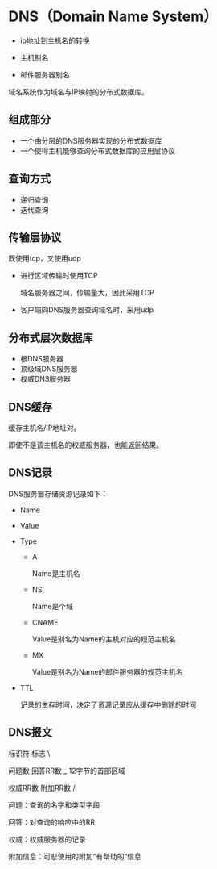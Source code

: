 # DNS（Domain Name System）

- ip地址到主机名的转换

- 主机别名
- 邮件服务器别名

域名系统作为域名与IP映射的分布式数据库。

## 组成部分

- 一个由分层的DNS服务器实现的分布式数据库
- 一个使得主机能够查询分布式数据库的应用层协议

## 查询方式

- 递归查询
- 迭代查询

## 传输层协议

既使用tcp，又使用udp

- 进行区域传输时使用TCP

  域名服务器之间，传输量大，因此采用TCP

- 客户端向DNS服务器查询域名时，采用udp

## 分布式层次数据库

- 根DNS服务器
- 顶级域DNS服务器
- 权威DNS服务器

## DNS缓存

缓存主机名/IP地址对。

即使不是该主机名的权威服务器，也能返回结果。

## DNS记录

DNS服务器存储资源记录如下：

- Name

- Value

- Type

  - A

    Name是主机名

  - NS

    Name是个域

  - CNAME

    Value是别名为Name的主机对应的规范主机名

  - MX

    Value是别名为Name的邮件服务器的规范主机名

- TTL

  记录的生存时间，决定了资源记录应从缓存中删除的时间

## DNS报文

标识符                         标志    \

问题数                回答RR数      _ 12字节的首部区域    

权威RR数           附加RR数      /

问题：查询的名字和类型字段

回答：对查询的响应中的RR

权威：权威服务器的记录

附加信息：可悲使用的附加”有帮助的“信息